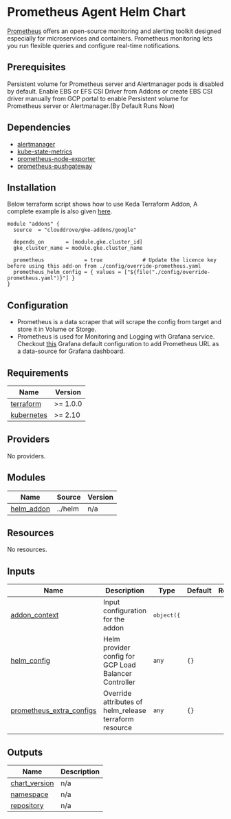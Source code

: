 # Prometheus Agent Helm Chart

[Prometheus](https://prometheus.io/docs/introduction/overview/) offers an open-source monitoring and alerting toolkit designed especially for microservices and containers. Prometheus monitoring lets you run flexible queries and configure real-time notifications.

## Prerequisites
Persistent volume for Prometheus server and Alertmanager pods is disabled by default. Enable EBS or EFS CSI Driver from Addons or create EBS CSI driver manually from GCP portal to enable Persistent volume for Prometheus server or Alertmanager.(By Default Runs Now)

## Dependencies
- [alertmanager](https://github.com/prometheus-community/helm-charts/tree/main/charts/alertmanager)
- [kube-state-metrics](https://github.com/prometheus-community/helm-charts/tree/main/charts/kube-state-metrics)
- [prometheus-node-exporter](https://github.com/prometheus-community/helm-charts/tree/main/charts/prometheus-node-exporter)
- [prometheus-pushgateway](https://github.com/walker-tom/helm-charts/tree/main/charts/prometheus-pushgateway)

## Installation
Below terraform script shows how to use Keda Terraform Addon, A complete example is also given [here](https://github.com/clouddrove/terraform-google-gke-addons/blob/master/_examples/complete/main.tf).

```hcl
module "addons" {
  source  = "clouddrove/gke-addons/google"
  
  depends_on       = [module.gke.cluster_id]
  gke_cluster_name = module.gke.cluster_name

  prometheus             = true             # Update the licence key before using this add-on from ./config/override-prometheus.yaml
  prometheus_helm_config = { values = ["${file("./config/override-prometheus.yaml")}"] }
}
```

## Configuration
- Prometheus is a data scraper that will scrape the config from target and store it in Volume or Storge.
- Prometheus is used for Monitoring and Logging with Grafana service. Checkout [this](https://github.com/clouddrove/terraform-google-gke-addons/blob/master/_examples/complete/config/grafana/override-grafana.yaml) Grafana default configuration to add Prometheus URL as a data-source for Grafana dashboard.

<!-- BEGINNING OF PRE-COMMIT-TERRAFORM DOCS HOOK -->
## Requirements

| Name | Version |
|------|---------|
| <a name="requirement_terraform"></a> [terraform](#requirement\_terraform) | >= 1.0.0 |
| <a name="requirement_kubernetes"></a> [kubernetes](#requirement\_kubernetes) | >= 2.10 |

## Providers

No providers.

## Modules

| Name | Source | Version |
|------|--------|---------|
| <a name="module_helm_addon"></a> [helm\_addon](#module\_helm\_addon) | ../helm | n/a |

## Resources

No resources.

## Inputs

| Name | Description | Type | Default | Required |
|------|-------------|------|---------|:--------:|
| <a name="input_addon_context"></a> [addon\_context](#input\_addon\_context) | Input configuration for the addon | <pre>object({<br>    
| <a name="input_helm_config"></a> [helm\_config](#input\_helm\_config) | Helm provider config for GCP Load Balancer Controller | `any` | `{}` | no |
| <a name="input_prometheus_extra_configs"></a> [prometheus\_extra\_configs](#input\_prometheus\_extra\_configs) | Override attributes of helm\_release terraform resource | `any` | `{}` | no |

## Outputs

| Name | Description |
|------|-------------|
| <a name="output_chart_version"></a> [chart\_version](#output\_chart\_version) | n/a |
| <a name="output_namespace"></a> [namespace](#output\_namespace) | n/a |
| <a name="output_repository"></a> [repository](#output\_repository) | n/a |
<!-- END OF PRE-COMMIT-TERRAFORM DOCS HOOK -->
